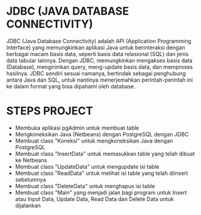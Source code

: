 # JDBC (JAVA DATABASE CONNECTIVITY)
JDBC (Java Database Connectivity) adalah API (Application Programming Interface) yang memungkinkan aplikasi Java untuk berinteraksi dengan berbagai macam basis data, seperti basis data relasional (SQL) dan jenis data tabular lainnya. Dengan JDBC, memungkinkan mengakses basis data (Database), mengirimkan query, meng-update basis data, dan memproses hasilnya. JDBC sendiri sesuai namanya, bertindak sebagai penghubung antara Java dan SQL, untuk nantinya menerjemahkan perintah-perintah ini ke dalam format yang bisa dipahami oleh database.

# STEPS PROJECT
- Membuka aplikasi pgAdmin untuk membuat table
- Mengkoneksikan Java (Netbeans) dengan PostgreSQL dengan JDBC
- Membuat class "Koneksi" untuk mengkoneksikan Java dengan PostgreSQL
- Membuat class "InsertData" untuk memasukkan table yang telah dibuat ke Netbeans
- Membuat class "UpdateData" untuk mengupdate isi table
- Membuat class "ReadData" untuk melihat isi table yang telah diinsert sebelumnya
- Membuat class "DeleteData" untuk menghapus isi table
- Membuat class "Main" yang menjadi jalan bagi program untuk Insert atau Input Data, Update Data, Read Data dan Delete Data untuk dijalankan
